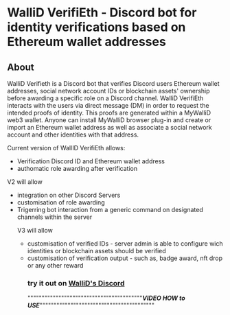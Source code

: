 <h1> WalliD VerifiEth - Discord bot for identity verifications based on Ethereum wallet addresses</h1>

<h2>About</h2>

WalliD Verifieth is a Discord bot that verifies Discord users Ethereum wallet addresses, social network account IDs or blockchain assets' ownership before awarding a specific role on a Discord channel.
WalliD VerifiEth interacts with the users via direct message (DM) in order to request the intended proofs of identity. 
This proofs are generated within a MyWalliD web3 wallet. Anyone can install MyWalliD browser plug-in and create or import an Ethereum wallet address as well as associate a social network account and other identities with that address.

Current version of WallID VerifiEth allows:

- Verification Discord ID and Ethereum wallet address
- authomatic role awarding after verification <verifieth member role>

V2 will allow
<ul>
<li>integration on other Discord Servers</li>
<li>customisation of role awarding</li>
<li>Trigerring bot interaction from a generic command on designated channels within the server</li>


V3 will allow
<ul>
<li>customisation of verified IDs - server admin is able to configure wich identities or blockchain assets should be verified</li>
<li>customisation of verification output - such as, badge award, nft drop or any other reward</li>
  
<h3> try it out on <a href="https://discord.gg/e9EfXeNeC9">WalliD's Discord</a></h3>


                      
"""""""""""""""""""""""""""""""""""""""""***VIDEO HOW to USE***"""""""""""""""""""""""""""""""""""""""""



